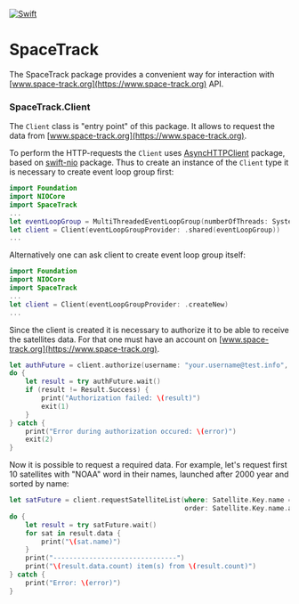 [![Swift](https://github.com/fundaev/spacetrack/actions/workflows/swift.yml/badge.svg)](https://github.com/fundaev/spacetrack/actions/workflows/swift.yml)
# SpaceTrack

The SpaceTrack package provides a convenient way for interaction with [www.space-track.org](https://www.space-track.org)
API.

### SpaceTrack.Client

The `Client` class is "entry point" of this package. It allows to request the data from
 [www.space-track.org](https://www.space-track.org).  

To perform the HTTP-requests the `Client` uses [AsyncHTTPClient](https://github.com/swift-server/async-http-client.git)
package, based on [swift-nio](https://github.com/apple/swift-nio) package. Thus to create an instance of the `Client`
type it is necessary to create event loop group first:

```swift
import Foundation
import NIOCore
import SpaceTrack 
...
let eventLoopGroup = MultiThreadedEventLoopGroup(numberOfThreads: System.coreCount)
let client = Client(eventLoopGroupProvider: .shared(eventLoopGroup))
...
```

Alternatively one can ask client to create event loop group itself:
```swift
import Foundation
import NIOCore
import SpaceTrack 
...
let client = Client(eventLoopGroupProvider: .createNew)
...
```

Since the client is created it is necessary to authorize it to be able to receive the satellites data. For that one must
have an account on [www.space-track.org](https://www.space-track.org).
```swift
let authFuture = client.authorize(username: "your.username@test.info", password: "123456")
do {
    let result = try authFuture.wait()
    if (result != Result.Success) {
        print("Authorization failed: \(result)")
        exit(1)
    }
} catch {
    print("Error during authorization occured: \(error)")
    exit(2)
}
``` 

Now it is possible to request a required data. For example, let's request first 10 satellites with "NOAA" word in their
names, launched after 2000 year and sorted by name:
```swift
let satFuture = client.requestSatelliteList(where: Satellite.Key.name == "~~NOAA~~" && Satellite.Key.launchYear > 2000,
                                            order: Satellite.Key.name.asc(), limit: 10)
do {
    let result = try satFuture.wait()
    for sat in result.data {
        print("\(sat.name)")
    }
    print("-------------------------------")
    print("\(result.data.count) item(s) from \(result.count)")
} catch {
    print("Error: \(error)")
}
```
